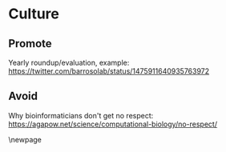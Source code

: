 # Culture

## Promote

Yearly roundup/evaluation, example: https://twitter.com/barrosolab/status/1475911640935763972

## Avoid

Why bioinformaticians don't get no respect: https://agapow.net/science/computational-biology/no-respect/

\\newpage
